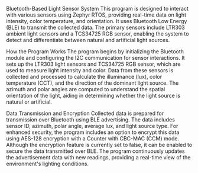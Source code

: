 Bluetooth-Based Light Sensor System
This program is designed to interact with various sensors using Zephyr RTOS, providing real-time data on light intensity, color temperature, and orientation. It uses Bluetooth Low Energy (BLE) to transmit the collected data. The primary sensors include LTR303 ambient light sensors and a TCS34725 RGB sensor, enabling the system to detect and differentiate between natural and artificial light sources.

How the Program Works
The program begins by initializing the Bluetooth module and configuring the I2C communication for sensor interactions. It sets up the LTR303 light sensors and TCS34725 RGB sensor, which are used to measure light intensity and color. Data from these sensors is collected and processed to calculate the illuminance (lux), color temperature (CCT), and the direction of the dominant light source. The azimuth and polar angles are computed to understand the spatial orientation of the light, aiding in determining whether the light source is natural or artificial.

Data Transmission and Encryption
Collected data is prepared for transmission over Bluetooth using BLE advertising. The data includes sensor ID, azimuth, polar angle, average lux, and light source type. For enhanced security, the program includes an option to encrypt this data using AES-128 encryption with a Counter with CBC-MAC (CCM) mode. Although the encryption feature is currently set to false, it can be enabled to secure the data transmitted over BLE. The program continuously updates the advertisement data with new readings, providing a real-time view of the environment's lighting conditions.
